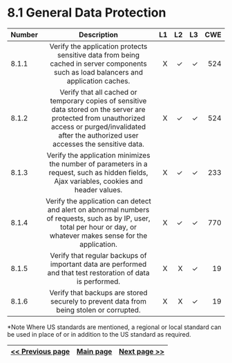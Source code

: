 # 8.1 General Data Protection


| Number       | Description     | L1    		| L2         | L3 		   | CWE		|
| :------------- | :----------: | -----------: | -----------:|-----------:| -----------:|
| 8.1.1 | Verify the application protects sensitive data from being cached in server components such as load balancers and application caches.| X	 | ✓   | ✓   | 524 |
| 8.1.2 | Verify that all cached or temporary copies of sensitive data stored on the server are protected from unauthorized access or purged/invalidated after the authorized user accesses the sensitive data.   | X 	 | ✓   | ✓   | 524 |
| 8.1.3 | Verify the application minimizes the number of parameters in a request, such as hidden fields, Ajax variables, cookies and header values.  | X	 | ✓   | ✓   | 233 |
| 8.1.4 | Verify the application can detect and alert on abnormal numbers of requests, such as by IP, user, total per hour or day, or whatever makes sense for the application.  | X 	 | ✓   | ✓   | 770 |
| 8.1.5 | Verify that regular backups of important data are performed and that test restoration of data is performed. | X 	 | X   | ✓   | 19 |
| 8.1.6 | Verify that backups are stored securely to prevent data from being stolen or corrupted. | X 	 | X   | ✓   | 19 |

*Note
Where US standards are mentioned, a regional or local standard can be used in place of or in addition to the US standard as required.

[<< Previous page](1.%20Identify%20teams.md) | [Main page](../README.md) | [Next page >>](3.%20Nominate%20Champions.md)
| --- | --- | --- |
